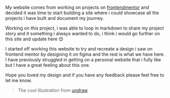 My website comes from working on projects on [frontendmentor](https://frontendmentor.io) and decided it was time to start building a site where i could showcase all the projects i have built and document my journey.

Working on this project, i was able to loop in markdown to share my project story and it something i always wanted to do, i think i would go further on this site and update here 😊

I started off working this website to try and recreate a design i saw on frontend mentor by designing it on figma and the rest is what we have here.
I have previously struggled in getting on a personal website that i fully like but I have a great feeling about this one.

Hope you loved my design and if you have any feedback please feel free to let me know.

> The cool illustration from [undraw](https://undraw.co)
